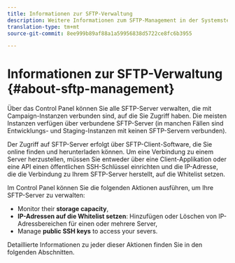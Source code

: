 ```yaml
---
title: Informationen zur SFTP-Verwaltung
description: Weitere Informationen zum SFTP-Management in der Systemsteuerung
translation-type: tm+mt
source-git-commit: 8ee999b89af88a1a59956838d5722ce8fc6b3955

---
```



# Informationen zur SFTP-Verwaltung {#about-sftp-management}

Über das Control Panel können Sie alle SFTP-Server verwalten, die mit Campaign-Instanzen verbunden sind, auf die Sie Zugriff haben. Die meisten Instanzen verfügen über verbundene SFTP-Server (in manchen Fällen sind Entwicklungs- und Staging-Instanzen mit keinen SFTP-Servern verbunden).

Der Zugriff auf SFTP-Server erfolgt über SFTP-Client-Software, die Sie online finden und herunterladen können. Um eine Verbindung zu einem Server herzustellen, müssen Sie entweder über eine Client-Applikation oder eine API einen öffentlichen SSH-Schlüssel einrichten und die IP-Adresse, die die Verbindung zu Ihrem SFTP-Server herstellt, auf die Whitelist setzen.

Im Control Panel können Sie die folgenden Aktionen ausführen, um Ihre SFTP-Server zu verwalten:

* Monitor their **storage capacity**,
* **IP-Adressen auf die Whitelist setzen**: Hinzufügen oder Löschen von IP-Adressbereichen für einen oder mehrere Server,
* Manage **public SSH keys** to access your severs.

Detaillierte Informationen zu jeder dieser Aktionen finden Sie in den folgenden Abschnitten.
